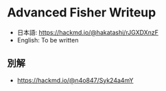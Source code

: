 # Advanced Fisher Writeup

* 日本語: https://hackmd.io/@hakatashi/rJGXDXnzF
* English: To be written

## 別解

* https://hackmd.io/@n4o847/Syk24a4mY
